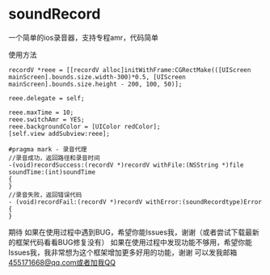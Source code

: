 # soundRecord
一个简单的ios录音器，支持专程amr，代码简单

使用方法
    
    recordV *reee = [[recordV alloc]initWithFrame:CGRectMake(([UIScreen mainScreen].bounds.size.width-300)*0.5, [UIScreen mainScreen].bounds.size.height - 200, 100, 50)];
    
    reee.delegate = self;
    
    reee.maxTime = 10;
    reee.switchAmr = YES;
    reee.backgroundColor = [UIColor redColor];
    [self.view addSubview:reee];
    
    #pragma mark - 录音代理
    //录音成功，返回路径和录音时间
    -(void)recordSuccess:(recordV *)recordV withFile:(NSString *)file soundTime:(int)soundTime
    {
    }
    //录音失败，返回错误代码
    - (void)recordFail:(recordV *)recordV withError:(soundRecordtype)Error
    {
    }

期待
   如果在使用过程中遇到BUG，希望你能Issues我，谢谢（或者尝试下载最新的框架代码看看BUG修复没有）
   如果在使用过程中发现功能不够用，希望你能Issues我，我非常想为这个框架增加更多好用的功能，谢谢
   可以发我邮箱 455171668@qq.com或者加我QQ



